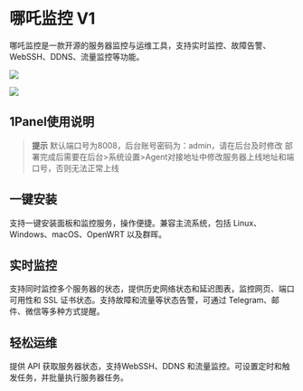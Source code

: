 # 哪吒监控 V1


哪吒监控是一款开源的服务器监控与运维工具，支持实时监控、故障告警、WebSSH、DDNS、流量监控等功能。


![](https://cdn.jsdelivr.net/gh/xiaoY233/PicList@main/public/assets/Nezha.png)

![](https://img.shields.io/badge/Copyright-arch3rPro-ff9800?style=flat&logo=github&logoColor=white)

## 1Panel使用说明

> **提示**
> 默认端口号为8008，后台账号密码为：admin，请在后台及时修改
> 部署完成后需要在后台>系统设置>Agent对接地址中修改服务器上线地址和端口号，否则无法正常上线


## 一键安装

支持一键安装面板和监控服务，操作便捷。兼容主流系统，包括 Linux、Windows、macOS、OpenWRT 以及群晖。

## 实时监控

支持同时监控多个服务器的状态，提供历史网络状态和延迟图表，监控网页、端口可用性和 SSL 证书状态。支持故障和流量等状态告警，可通过 Telegram、邮件、微信等多种方式提醒。

## 轻松运维

提供 API 获取服务器状态，支持WebSSH、DDNS 和流量监控。可设置定时和触发任务，并批量执行服务器任务。
